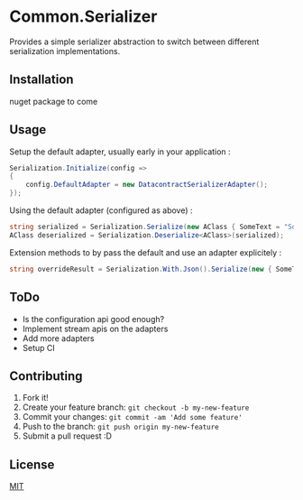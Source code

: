 # Common.Serializer

Provides a simple serializer abstraction to switch between different serialization implementations.

## Installation

nuget package to come

## Usage

Setup the default adapter, usually early in your application :   
```C#
Serialization.Initialize(config =>
{
    config.DefaultAdapter = new DatacontractSerializerAdapter();
});
```
Using the default adapter (configured as above) :
```C#
string serialized = Serialization.Serialize(new AClass { SomeText = "SomeText" });
AClass deserialized = Serialization.Deserialize<AClass>(serialized);
```
Extension methods to by pass the default and use an adapter explicitely :
```C#
string overrideResult = Serialization.With.Json().Serialize(new { SomeText = "SomeText" });
```

## ToDo

- Is the configuration api good enough?
- Implement stream apis on the adapters
- Add more adapters
- Setup CI

## Contributing

1. Fork it!
2. Create your feature branch: `git checkout -b my-new-feature`
3. Commit your changes: `git commit -am 'Add some feature'`
4. Push to the branch: `git push origin my-new-feature`
5. Submit a pull request :D

## License

[MIT](License.txt)
